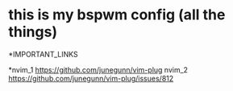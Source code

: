 # this is my bspwm config (all the things)

   *IMPORTANT_LINKS

 *nvim_1 https://github.com/junegunn/vim-plug
  nvim_2 https://github.com/junegunn/vim-plug/issues/812        
